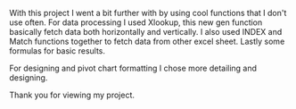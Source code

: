 With this project I went a bit further with by using cool functions that I don't use often. For data processing I used Xlookup, 
this new gen function basically fetch data both horizontally and vertically. 
I also used INDEX and Match functions together to fetch data from other excel sheet. Lastly some formulas for basic results.

For designing and pivot chart formatting I chose more detailing and designing.

Thank you for viewing my project.
